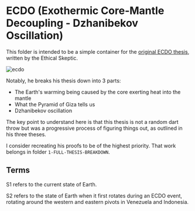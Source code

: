 # ECDO (Exothermic Core-Mantle Decoupling - Dzhanibekov Oscillation)

This folder is intended to be a simple container for the [original ECDO thesis](https://theethicalskeptic.com/2024/05/23/master-exothermic-core-mantle-decoupling-dzhanibekov-oscillation-theory/), written by the Ethical Skeptic.

![ecdo](img/ecdo.webp "ecdo")

Notably, he breaks his thesis down into 3 parts:
- The Earth's warming being caused by the core exerting heat into the mantle
- What the Pyramid of Giza tells us
- Dzhanibekov oscillation

The key point to understand here is that this thesis is not a random dart throw but was a progressive process of figuring things out, as outlined in his three theses.

I consider recreating his proofs to be of the highest priority. That work belongs in folder `1-FULL-THESIS-BREAKDOWN`.

## Terms

S1 refers to the current state of Earth.

S2 refers to the state of Earth when it first rotates during an ECDO event, rotating around the western and eastern pivots in Venezuela and Indonesia.